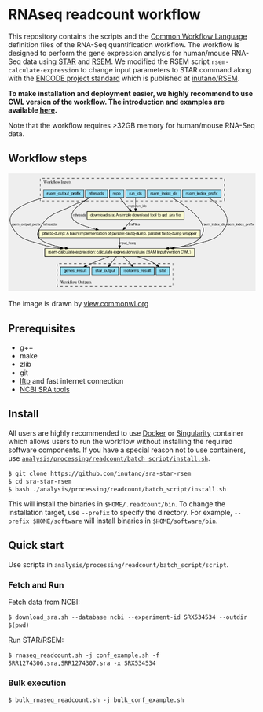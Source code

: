 # RNAseq readcount workflow

This repository contains the scripts and the [Common Workflow Language](https://commonwl.org) definition files of the RNA-Seq quantification workflow. The workflow is designed to perform the gene expression analysis for human/mouse RNA-Seq data using [STAR](https://github.com/alexdobin/STAR) and [RSEM](https://github.com/deweylab/RSEM). We modified the RSEM script `rsem-calculate-expression` to change input parameters to STAR command along with the [ENCODE project standard](https://www.encodeproject.org/pipelines/ENCPL002LSE/) which is published at [inutano/RSEM](https://github.com/inutano/RSEM).

**To make installation and deployment easier, we highly recommend to use CWL version of the workflow. The introduction and examples are available [here](analysis/processing/readcount/cwl).**

Note that the workflow requires >32GB memory for human/mouse RNA-Seq data.

## Workflow steps

![workflow structure drawn by view.commonwl.org](analysis/processing/readcount/cwl/images/star-rsem.png)

The image is drawn by [view.commonwl.org](https://view.commonwl.org)

## Prerequisites

- g++
- make
- zlib
- git
- [lftp](https://lftp.yar.ru) and fast internet connection
- [NCBI SRA tools](https://github.com/ncbi/sra-tools/wiki/Downloads)

## Install

All users are highly recommended to use [Docker](https://www.docker.com) or [Singularity](https://singularity.lbl.gov) container which allows users to run the workflow without installing the required software components. If you have a special reason not to use containers, use [`analysis/processing/readcount/batch_script/install.sh`](analysis/processing/readcount/batch_script/install.sh).

```
$ git clone https://github.com/inutano/sra-star-rsem
$ cd sra-star-rsem
$ bash ./analysis/processing/readcount/batch_script/install.sh
```

This will install the binaries in `$HOME/.readcount/bin`. To change the installation target, use `--prefix` to specify the directory. For example, `--prefix $HOME/software` will install binaries in `$HOME/software/bin`.

## Quick start

Use scripts in `analysis/processing/readcount/batch_script/script`.

### Fetch and Run

Fetch data from NCBI:

```
$ download_sra.sh --database ncbi --experiment-id SRX534534 --outdir $(pwd)
```

Run STAR/RSEM:

```
$ rnaseq_readcount.sh -j conf_example.sh -f SRR1274306.sra,SRR1274307.sra -x SRX534534
```

### Bulk execution

```
$ bulk_rnaseq_readcount.sh -j bulk_conf_example.sh
```
